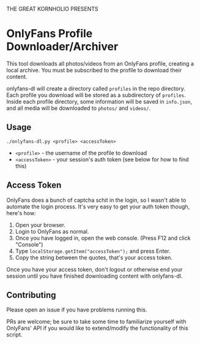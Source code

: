THE GREAT KORNHOLIO PRESENTS

# OnlyFans Profile Downloader/Archiver
This tool downloads all photos/videos from an OnlyFans profile, creating a local archive.
You must be subscribed to the profile to download their content.

onlyfans-dl will create a directory called `profiles` in the repo directory. 
Each profile you download will be stored as a subdirectory of `profiles`.
Inside each profile directory, some information will be saved in `info.json`,
and all media will be downloaded to `photos/` and `videos/`.

## Usage
`./onlyfans-dl.py <profile> <accessToken>`
* `<profile>` - the username of the profile to download
* `<accessToken>` - your session's auth token (see below for how to find this)

## Access Token
OnlyFans does a bunch of captcha schit in the login, so I wasn't able to automate the login
process. It's very easy to get your auth token though, here's how:

1. Open your browser.
2. Login to OnlyFans as normal.
3. Once you have logged in, open the web console. (Press F12 and click "Console")
4. Type `localStorage.getItem("accessToken");` and press Enter.
5. Copy the string between the quotes, that's your access token.

Once you have your access token, don't logout or otherwise end your session until you have
finished downloading content with onlyfans-dl.

## Contributing
Please open an issue if you have problems running this.

PRs are welcome; be sure to take some time to familiarize yourself with OnlyFans' API if
you would like to extend/modify the functionality of this script.
